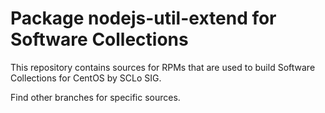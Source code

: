 # Package nodejs-util-extend for Software Collections

This repository contains sources for RPMs that are used
to build Software Collections for CentOS by SCLo SIG.

Find other branches for specific sources.
